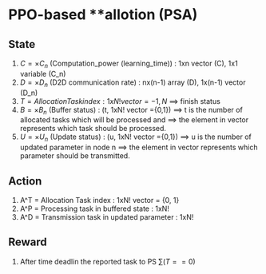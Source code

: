 # PPO-based **allotion (PSA)
## State
1. $C = \times {C_n}$ (Computation_power (learning_time)) : 1xn vector (C), 1x1 variable (C_n)
2. $D = \times {D_n}$ (D2D communication rate) : nx(n-1) array (D), 1x(n-1) vector (D_n)
3. $T = Allocation Task index : 1xN! vector = {-1, N}$ ==> finish status
4. $B = \times {B_n}$ (Buffer status) : (t, 1xN! vector ={0,1}) ==> t is the number of allocated tasks which will be processed and ==> the element in vector represents which task should be processed. 
5. $U = \times {U_n}$ (Update status) : (u, 1xN! vector ={0,1}) ==> u is the number of updated parameter in node n ==> the element in vector represents which parameter should be transmitted. 

## Action
1. A^T = Allocation Task index : 1xN! vector = {0, 1} 
2. A^P = Processing task in buffered state : 1xN!
3. A^D = Transmission task in updated parameter : 1xN!

## Reward
1. After time deadlin the reported task to PS $\sum(T==0)$
